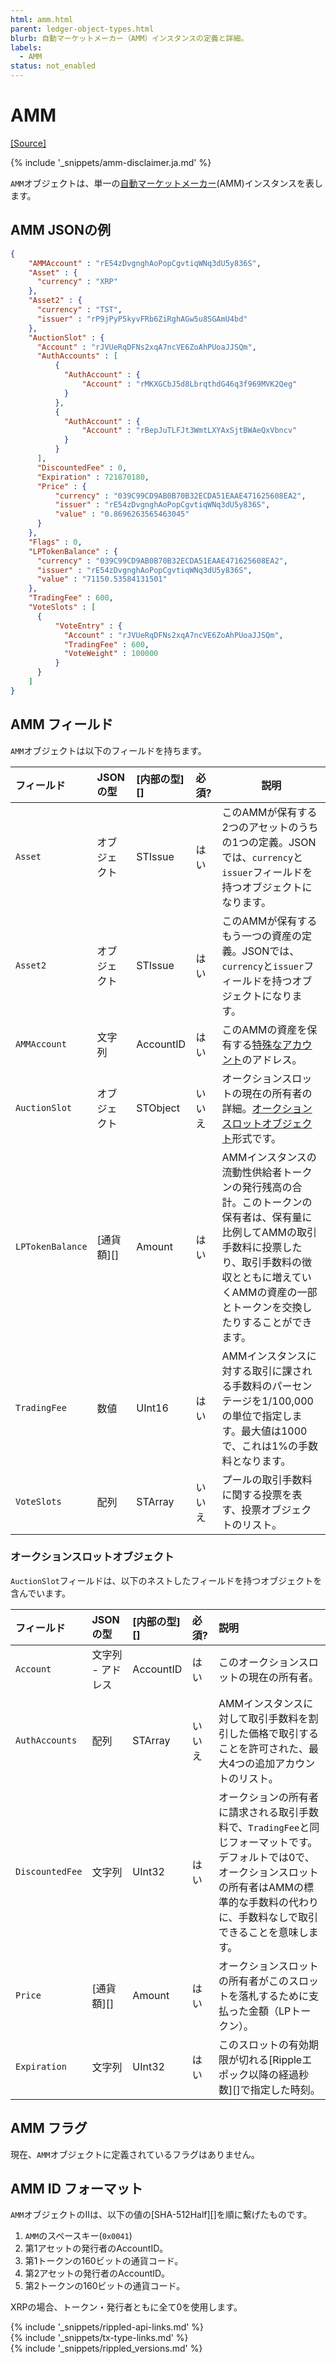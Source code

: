 ```yaml
---
html: amm.html
parent: ledger-object-types.html
blurb: 自動マーケットメーカー（AMM）インスタンスの定義と詳細。
labels:
  - AMM
status: not_enabled
---
```

# AMM
[[Source]](https://github.com/xrplf/rippled/blob/c1e4bfb08bcc9f187d794a71d653003a6148dc68/src/ripple/protocol/impl/LedgerFormats.cpp#L265-L275 "Source")
<!-- TODO: Update source link to merged version when available -->

{% include '_snippets/amm-disclaimer.ja.md' %}

`AMM`オブジェクトは、単一の[自動マーケットメーカー](automated-market-makers.html)(AMM)インスタンスを表します。


## AMM JSONの例

```json
{
    "AMMAccount" : "rE54zDvgnghAoPopCgvtiqWNq3dU5y836S",
    "Asset" : {
      "currency" : "XRP"
    },
    "Asset2" : {
      "currency" : "TST",
      "issuer" : "rP9jPyP5kyvFRb6ZiRghAGw5u8SGAmU4bd"
    },
    "AuctionSlot" : {
      "Account" : "rJVUeRqDFNs2xqA7ncVE6ZoAhPUoaJJSQm",
      "AuthAccounts" : [
          {
            "AuthAccount" : {
                "Account" : "rMKXGCbJ5d8LbrqthdG46q3f969MVK2Qeg"
            }
          },
          {
            "AuthAccount" : {
                "Account" : "rBepJuTLFJt3WmtLXYAxSjtBWAeQxVbncv"
            }
          }
      ],
      "DiscountedFee" : 0,
      "Expiration" : 721870180,
      "Price" : {
          "currency" : "039C99CD9AB0B70B32ECDA51EAAE471625608EA2",
          "issuer" : "rE54zDvgnghAoPopCgvtiqWNq3dU5y836S",
          "value" : "0.8696263565463045"
      }
    },
    "Flags" : 0,
    "LPTokenBalance" : {
      "currency" : "039C99CD9AB0B70B32ECDA51EAAE471625608EA2",
      "issuer" : "rE54zDvgnghAoPopCgvtiqWNq3dU5y836S",
      "value" : "71150.53584131501"
    },
    "TradingFee" : 600,
    "VoteSlots" : [
      {
          "VoteEntry" : {
            "Account" : "rJVUeRqDFNs2xqA7ncVE6ZoAhPUoaJJSQm",
            "TradingFee" : 600,
            "VoteWeight" : 100000
          }
      }
    ]
}
```

## AMM フィールド

`AMM`オブジェクトは以下のフィールドを持ちます。

| フィールド        | JSONの型             | [内部の型][]       | 必須?      | 説明         |
|:-----------------|:--------------------|:------------------|:----------|--------------|
| `Asset`          | オブジェクト          | STIssue           | はい       | このAMMが保有する2つのアセットのうちの1つの定義。JSONでは、`currency`と`issuer`フィールドを持つオブジェクトになります。 |
| `Asset2`         | オブジェクト          | STIssue           | はい       | このAMMが保有するもう一つの資産の定義。JSONでは、`currency`と`issuer`フィールドを持つオブジェクトになります。 |
| `AMMAccount`     | 文字列               | AccountID         | はい       | このAMMの資産を保有する[特殊なアカウント](accountroot.html#ammの特殊なaccountrootオブジェクト)のアドレス。 |
| `AuctionSlot`    | オブジェクト          | STObject          | いいえ     | オークションスロットの現在の所有者の詳細。[オークションスロットオブジェクト](#オークションスロットオブジェクト)形式です。|
| `LPTokenBalance` | [通貨額][]           | Amount            | はい       | AMMインスタンスの流動性供給者トークンの発行残高の合計。このトークンの保有者は、保有量に比例してAMMの取引手数料に投票したり、取引手数料の徴収とともに増えていくAMMの資産の一部とトークンを交換したりすることができます。 |
| `TradingFee`     | 数値                 | UInt16            | はい       | AMMインスタンスに対する取引に課される手数料のパーセンテージを1/100,000の単位で指定します。最大値は1000で、これは1%の手数料となります。 |
| `VoteSlots`      | 配列                 | STArray           | いいえ     | プールの取引手数料に関する投票を表す、投票オブジェクトのリスト。|

### オークションスロットオブジェクト

`AuctionSlot`フィールドは、以下のネストしたフィールドを持つオブジェクトを含んでいます。

| フィールド        | JSONの型             | [内部の型][]       | 必須?      | 説明         |
|:----------------|:--------------------|:------------------|:----------|:--|
| `Account`       | 文字列 - アドレス     | AccountID         | はい       | このオークションスロットの現在の所有者。 |
| `AuthAccounts`  | 配列                 | STArray           | いいえ     | AMMインスタンスに対して取引手数料を割引した価格で取引することを許可された、最大4つの追加アカウントのリスト。 |
| `DiscountedFee` | 文字列               | UInt32            | はい       | オークションの所有者に請求される取引手数料で、`TradingFee`と同じフォーマットです。デフォルトでは0で、オークションスロットの所有者はAMMの標準的な手数料の代わりに、手数料なしで取引できることを意味します。 |
| `Price`         | [通貨額][]           | Amount            | はい       | オークションスロットの所有者がこのスロットを落札するために支払った金額（LPトークン）。 |
| `Expiration`    | 文字列               | UInt32            | はい       | このスロットの有効期限が切れる[Rippleエポック以降の経過秒数][]で指定した時刻。 |

## AMM フラグ

現在、`AMM`オブジェクトに定義されているフラグはありません。

## AMM ID フォーマット

`AMM`オブジェクトのIIは、以下の値の[SHA-512Half][]を順に繋げたものです。

1. `AMM`のスペースキー(`0x0041`)
0. 第1アセットの発行者のAccountID。
0. 第1トークンの160ビットの通貨コード。
0. 第2アセットの発行者のAccountID。
0. 第2トークンの160ビットの通貨コード。

XRPの場合、トークン・発行者ともに全て0を使用します。

<!--{# common link defs #}-->
{% include '_snippets/rippled-api-links.md' %}			
{% include '_snippets/tx-type-links.md' %}			
{% include '_snippets/rippled_versions.md' %}
